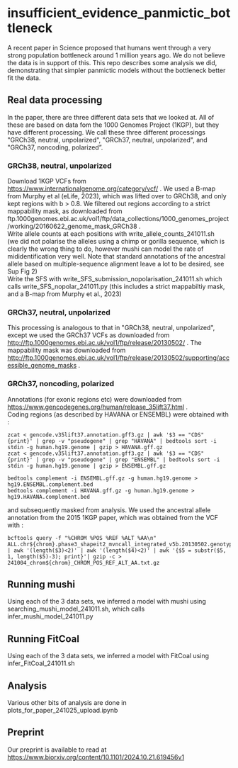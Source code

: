 # insufficient_evidence_panmictic_bottleneck

A recent paper in Science proposed that humans went through a very strong population bottleneck around 1 million years ago. We do not believe the data is in support of this. This repo describes some analysis we did, demonstrating that simpler panmictic models without the bottleneck better fit the data. 

## Real data processing

In the paper, there are three different data sets that we looked at. All of these are based on data fom the 1000 Genomes Project (1KGP), but they have different processing. We call these three different processings "GRCh38, neutral, unpolarized", "GRCh37, neutral, unpolarized", and "GRCh37, noncoding, polarized”. 

### GRCh38, neutral, unpolarized

Download 1KGP VCFs from https://www.internationalgenome.org/category/vcf/ . We used a B-map from Murphy et al (eLife, 2023), which was lifted over to GRCh38, and only kept regions with b > 0.8. We filtered out regions according to a strict mappability mask, as downloaded from ftp.1000genomes.ebi.ac.uk/vol1/ftp/data_collections/1000_genomes_project/working/20160622_genome_mask_GRCh38 .<br>
Write allele counts at each positions with write_allele_counts_241011.sh<br>
(we did not polarise the alleles using a chimp or gorilla sequence, which is clearly the wrong thing to do, however mushi can model the rate of mididentification very well. Note that standard annotations of the ancestral allele based on multiple-sequence alignment leave a lot to be desired, see Sup Fig 2)<br>
Write the SFS with write_SFS_submission_nopolarisation_241011.sh which calls write_SFS_nopolar_241011.py (this includes a strict mappabiltiy mask, and a B-map from Murphy et al., 2023)<br>

### GRCh37, neutral, unpolarized

This processing is analogous to that in "GRCh38, neutral, unpolarized", except we used the GRCh37 VCFs as downloaded from http://ftp.1000genomes.ebi.ac.uk/vol1/ftp/release/20130502/ . The mappability mask was downloaded from http://ftp.1000genomes.ebi.ac.uk/vol1/ftp/release/20130502/supporting/accessible_genome_masks .

### GRCh37, noncoding, polarized

Annotations (for exonic regions etc) were downloaded from https://www.gencodegenes.org/human/release_35lift37.html .<br>
Coding regions (as described by HAVANA or ENSEMBL) were obtained with :
```
zcat < gencode.v35lift37.annotation.gff3.gz | awk '$3 == "CDS" {print}' | grep -v "pseudogene" | grep "HAVANA" | bedtools sort -i stdin -g human.hg19.genome | gzip > HAVANA.gff.gz
zcat < gencode.v35lift37.annotation.gff3.gz | awk '$3 == "CDS" {print}' | grep -v "pseudogene" | grep "ENSEMBL" | bedtools sort -i stdin -g human.hg19.genome | gzip > ENSEMBL.gff.gz

bedtools complement -i ENSEMBL.gff.gz -g human.hg19.genome > hg19.ENSEMBL.complement.bed
bedtools complement -i HAVANA.gff.gz -g human.hg19.genome > hg19.HAVANA.complement.bed
```
and subsequently masked from analysis. We used the ancestral allele annotation from the 2015 1KGP paper, which was obtained from the VCF with : 
```
bcftools query -f "%CHROM %POS %REF %ALT %AA\n" ALL.chr${chrom}.phase3_shapeit2_mvncall_integrated_v5b.20130502.genotypes.vcf.gz | awk '(length($3)<2)' | awk '(length($4)<2)' | awk '{$5 = substr($5, 1, length($5)-3); print}'| gzip -c > 241004_chrom${chrom}_CHROM_POS_REF_ALT_AA.txt.gz
```

## Running mushi

Using each of the 3 data sets, we inferred a model with mushi using searching_mushi_model_241011.sh, which calls infer_mushi_model_241011.py<br>

## Running FitCoal

Using each of the 3 data sets, we inferred a model with FitCoal using infer_FitCoal_241011.sh<br>

## Analysis 

Various other bits of analysis are done in plots_for_paper_241025_upload.ipynb<br>

## Preprint

Our preprint is available to read at https://www.biorxiv.org/content/10.1101/2024.10.21.619456v1
